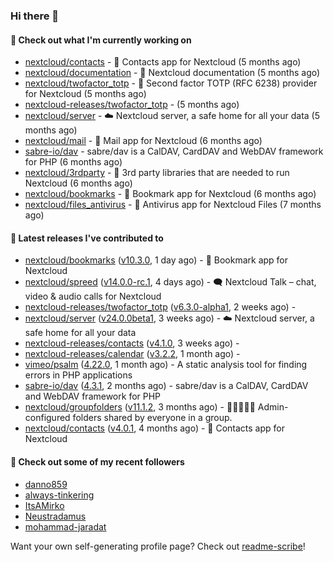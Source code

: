 ### Hi there 👋

#### 👷 Check out what I'm currently working on

- [nextcloud/contacts](https://github.com/nextcloud/contacts) - 📇 Contacts app for Nextcloud (5 months ago)
- [nextcloud/documentation](https://github.com/nextcloud/documentation) - 📘 Nextcloud documentation (5 months ago)
- [nextcloud/twofactor_totp](https://github.com/nextcloud/twofactor_totp) - 🔑 Second factor TOTP (RFC 6238) provider for Nextcloud (5 months ago)
- [nextcloud-releases/twofactor_totp](https://github.com/nextcloud-releases/twofactor_totp) -  (5 months ago)
- [nextcloud/server](https://github.com/nextcloud/server) - ☁️ Nextcloud server, a safe home for all your data (5 months ago)
- [nextcloud/mail](https://github.com/nextcloud/mail) - 💌 Mail app for Nextcloud (6 months ago)
- [sabre-io/dav](https://github.com/sabre-io/dav) - sabre/dav is a CalDAV, CardDAV and WebDAV framework for PHP (6 months ago)
- [nextcloud/3rdparty](https://github.com/nextcloud/3rdparty) - :battery: 3rd party libraries that are needed to run Nextcloud (6 months ago)
- [nextcloud/bookmarks](https://github.com/nextcloud/bookmarks) - 🔖 Bookmark app for Nextcloud (6 months ago)
- [nextcloud/files_antivirus](https://github.com/nextcloud/files_antivirus) - 👾 Antivirus app for Nextcloud Files (7 months ago)

#### 🔭 Latest releases I've contributed to

- [nextcloud/bookmarks](https://github.com/nextcloud/bookmarks) ([v10.3.0](https://github.com/nextcloud/bookmarks/releases/tag/v10.3.0), 1 day ago) - 🔖 Bookmark app for Nextcloud
- [nextcloud/spreed](https://github.com/nextcloud/spreed) ([v14.0.0-rc.1](https://github.com/nextcloud/spreed/releases/tag/v14.0.0-rc.1), 4 days ago) - 🗨️ Nextcloud Talk – chat, video &amp; audio calls for Nextcloud
- [nextcloud-releases/twofactor_totp](https://github.com/nextcloud-releases/twofactor_totp) ([v6.3.0-alpha1](https://github.com/nextcloud-releases/twofactor_totp/releases/tag/v6.3.0-alpha1), 2 weeks ago) - 
- [nextcloud/server](https://github.com/nextcloud/server) ([v24.0.0beta1](https://github.com/nextcloud/server/releases/tag/v24.0.0beta1), 3 weeks ago) - ☁️ Nextcloud server, a safe home for all your data
- [nextcloud-releases/contacts](https://github.com/nextcloud-releases/contacts) ([v4.1.0](https://github.com/nextcloud-releases/contacts/releases/tag/v4.1.0), 3 weeks ago) - 
- [nextcloud-releases/calendar](https://github.com/nextcloud-releases/calendar) ([v3.2.2](https://github.com/nextcloud-releases/calendar/releases/tag/v3.2.2), 1 month ago) - 
- [vimeo/psalm](https://github.com/vimeo/psalm) ([4.22.0](https://github.com/vimeo/psalm/releases/tag/4.22.0), 1 month ago) - A static analysis tool for finding errors in PHP applications
- [sabre-io/dav](https://github.com/sabre-io/dav) ([4.3.1](https://github.com/sabre-io/dav/releases/tag/4.3.1), 2 months ago) - sabre/dav is a CalDAV, CardDAV and WebDAV framework for PHP
- [nextcloud/groupfolders](https://github.com/nextcloud/groupfolders) ([v11.1.2](https://github.com/nextcloud/groupfolders/releases/tag/v11.1.2), 3 months ago) - 📁👩‍👩‍👧‍👦 Admin-configured folders shared by everyone in a group.
- [nextcloud/contacts](https://github.com/nextcloud/contacts) ([v4.0.1](https://github.com/nextcloud/contacts/releases/tag/v4.0.1), 4 months ago) - 📇 Contacts app for Nextcloud

#### 👯 Check out some of my recent followers

- [danno859](https://github.com/danno859)
- [always-tinkering](https://github.com/always-tinkering)
- [ItsAMirko](https://github.com/ItsAMirko)
- [Neustradamus](https://github.com/Neustradamus)
- [mohammad-jaradat](https://github.com/mohammad-jaradat)

Want your own self-generating profile page? Check out [readme-scribe](https://github.com/muesli/readme-scribe)!
